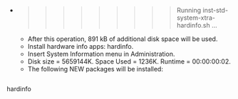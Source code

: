 * >>>>>>>>> Running inst-std-system-xtra-hardinfo.sh ...
  * After this operation, 891 kB of additional disk space will be used.
  * Install hardware info apps: hardinfo.
  * Insert System Information menu in Administration.
  * Disk size = 5659144K. Space Used = 1236K. Runtime = 00:00:00:02.
  * The following NEW packages will be installed:
  ```bash
hardinfo
  ```
